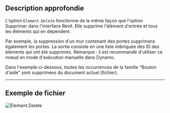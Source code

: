 ## Description approfondie
L'option `Element.Delete` fonctionne de la même façon que l'option Supprimer dans l'interface Revit. Elle supprime l'élément d'entrée et tous les éléments qui en dépendent.

Par exemple, la suppression d'un mur contenant des portes supprimera également les portes. La sortie consiste en une liste imbriquée des ID des éléments qui ont été supprimés. Remarque : il est recommandé d'utiliser ce noeud en mode d'exécution manuelle dans Dynamo.

Dans l'exemple ci-dessous, toutes les occurrences de la famille "Bouton d'aide" sont supprimées du document actuel (fichier).
___
## Exemple de fichier

![Element.Delete](./Revit.Elements.Element.Delete_img.jpg)
